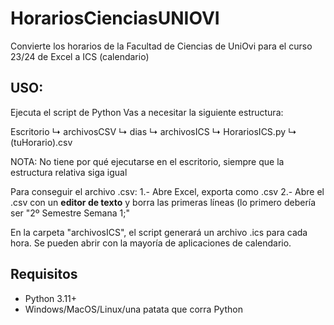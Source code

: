 # HorariosCienciasUNIOVI
Convierte los horarios de la Facultad de Ciencias de UniOvi para el curso 23/24 de Excel a ICS (calendario)

## USO:
Ejecuta el script de Python
Vas a necesitar la siguiente estructura:

Escritorio
↳ archivosCSV
  ↳ dias
↳ archivosICS
↳ HorariosICS.py
↳ (tuHorario).csv

NOTA: No tiene por qué ejecutarse en el escritorio, siempre que la estructura relativa siga igual

Para conseguir el archivo .csv:
1.- Abre Excel, exporta como .csv
2.- Abre el .csv con un **editor de texto** y borra las primeras líneas (lo primero debería ser "2º Semestre Semana 1;"

En la carpeta "archivosICS", el script generará un archivo .ics para cada hora. Se pueden abrir con la mayoría de aplicaciones de calendario.


## Requisitos
- Python 3.11+
- Windows/MacOS/Linux/una patata que corra Python
